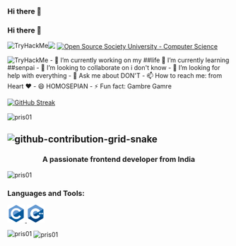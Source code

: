 ### Hi there 👋

<!--
**pris01/pris01** is a ✨ _special_ ✨ repository because its `README.md` (this file) appears on your GitHub profile.

Here are some ideas to get you started:

- 🔭 I’m currently working on ...
- 🌱 I’m currently learning ...
- 👯 I’m looking to collaborate on ...
- 🤔 I’m looking for help with ...
- 💬 Ask me about ...
- 📫 How to reach me: ...
- 😄 Pronouns: ...
- ⚡ Fun fact: ...
-->
### Hi there 👋

 
![](https://komarev.com/ghpvc/?username=pris01&color=blueviolet)
 <a href="https://github.com/ossu/computer-science"><img alt="Open Source Society University - Computer Science" src="https://img.shields.io/badge/OSSU-computer--science-blue.svg"></a>
  <img src="https://tryhackme-badges.s3.amazonaws.com/luciferX.png" alt="TryHackMe" align="left"/>
   
  <img src="https://www.tierragamer.com/wp-content/uploads/2020/01/konnichiwa.gif" alt="TryHackMe" float ="left"/>
- 🔭 I’m currently working on my ##life
   🌱 I’m currently learning ##senpai
- 👯 I’m looking to collaborate on i don't know
- 🤔 I’m looking for help with everything
- 💬 Ask me about DON'T
- 📫 How to reach me: from Heart ♥ 
- 😄  HOMOSEPIAN
- ⚡ Fun fact: Gambre Gamre 



 [![GitHub Streak](https://github-readme-streak-stats.herokuapp.com?user=pris01&theme=dark&hide_border=true)](https://git.io/streak-stats)

<img align="center" src="https://github-readme-streak-stats.herokuapp.com/?user=pris01&" alt="pris01" />
 
![github-contribution-grid-snake](https://user-images.githubusercontent.com/72185317/177186178-6f9df25d-d2e5-4de4-aa86-eeaa26e8e59c.svg)
-----------------------------------------------------------------------------------------------------------------------------------------------------------------

<h3 align="center">A passionate frontend developer from India</h3>

<p align="left"> <img src="https://komarev.com/ghpvc/?username=pris01&label=Profile%20views&color=0e75b6&style=flat" alt="pris01" /> </p>

<h3 align="left">Languages and Tools:</h3>
<p align="left"> <a href="https://www.cprogramming.com/" target="_blank" rel="noreferrer"> <img src="https://raw.githubusercontent.com/devicons/devicon/master/icons/c/c-original.svg" alt="c" width="40" height="40"/> </a> <a href="https://www.w3schools.com/cpp/" target="_blank" rel="noreferrer"> <img src="https://raw.githubusercontent.com/devicons/devicon/master/icons/cplusplus/cplusplus-original.svg" alt="cplusplus" width="40" height="40"/> </a> </p>

<p><img align="left" src="https://github-readme-stats.vercel.app/api/top-langs?username=pris01&show_icons=true&locale=en&layout=compact" alt="pris01" /></p>

<p>&nbsp;<img align="center" src="https://github-readme-stats.vercel.app/api?username=pris01&show_icons=true&locale=en" alt="pris01" /></p>




